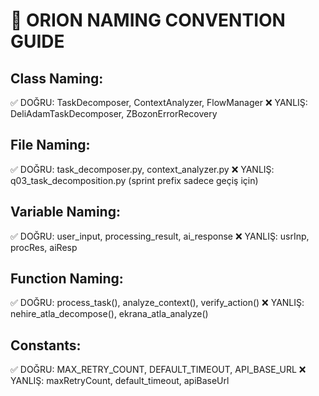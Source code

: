 # 📝 ORION NAMING CONVENTION GUIDE

## Class Naming:
✅ DOĞRU: TaskDecomposer, ContextAnalyzer, FlowManager
❌ YANLIŞ: DeliAdamTaskDecomposer, ZBozonErrorRecovery

## File Naming:
✅ DOĞRU: task_decomposer.py, context_analyzer.py
❌ YANLIŞ: q03_task_decomposition.py (sprint prefix sadece geçiş için)

## Variable Naming:
✅ DOĞRU: user_input, processing_result, ai_response
❌ YANLIŞ: usrInp, procRes, aiResp

## Function Naming:
✅ DOĞRU: process_task(), analyze_context(), verify_action()
❌ YANLIŞ: nehire_atla_decompose(), ekrana_atla_analyze()

## Constants:
✅ DOĞRU: MAX_RETRY_COUNT, DEFAULT_TIMEOUT, API_BASE_URL
❌ YANLIŞ: maxRetryCount, default_timeout, apiBaseUrl
